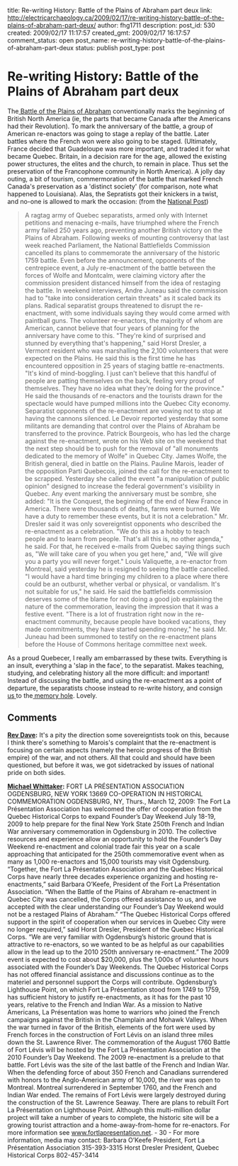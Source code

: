 title: Re-writing History: Battle of the Plains of Abraham part deux
link: http://electricarchaeology.ca/2009/02/17/re-writing-history-battle-of-the-plains-of-abraham-part-deux/
author: fhg1711
description: 
post_id: 530
created: 2009/02/17 11:17:57
created_gmt: 2009/02/17 16:17:57
comment_status: open
post_name: re-writing-history-battle-of-the-plains-of-abraham-part-deux
status: publish
post_type: post

# Re-writing History: Battle of the Plains of Abraham part deux

The[ Battle of the Plains of Abraham](http://en.wikipedia.org/wiki/Battle_of_the_Plains_of_Abraham) conventionally marks the beginning of British North America (ie, the parts that became Canada after the Americans had their Revolution). To mark the anniversary of the battle, a group of American re-enactors was going to stage a replay of the battle. Later battles where the French won were also going to be staged. (Ultimately, France decided that Guadeloupe was more important, and traded it for what became Quebec. Britain, in a decision rare for the age, allowed the existing power structures, the elites and the church, to remain in place. Thus set the preservation of the Francophone community in North America). A jolly day outing, a bit of tourism, commermoration of the battle that marked French Canada's preservation as a 'distinct society' (for comparison, note what happened to Louisiana). Alas, the Sepratists got their knickers in a twist, and no-one is allowed to mark the occasion: (from the [National Post](http://www.nationalpost.com/news/story.html?id=1296389)) 

> A ragtag army of Quebec separatists, armed only with Internet petitions and menacing e-mails, have triumphed where the French army failed 250 years ago, preventing another British victory on the Plains of Abraham. Following weeks of mounting controversy that last week reached Parliament, the National Battlefields Commission cancelled its plans to commemorate the anniversary of the historic 1759 battle. Even before the announcement, opponents of the centrepiece event, a July re-enactment of the battle between the forces of Wolfe and Montcalm, were claiming victory after the commission president distanced himself from the idea of restaging the battle. In weekend interviews, Andre Juneau said the commission had to "take into consideration certain threats" as it scaled back its plans. Radical separatist groups threatened to disrupt the re-enactment, with some individuals saying they would come armed with paintball guns. The volunteer re-enactors, the majority of whom are American, cannot believe that four years of planning for the anniversary have come to this. "They're kind of surprised and stunned by everything that's happening," said Horst Dresler, a Vermont resident who was marshalling the 2,100 volunteers that were expected on the Plains. He said this is the first time he has encountered opposition in 25 years of staging battle re-enactments. "It's kind of mind-boggling. I just can't believe that this handful of people are patting themselves on the back, feeling very proud of themselves. They have no idea what they're doing for the province." He said the thousands of re-enactors and the tourists drawn for the spectacle would have pumped millions into the Quebec City economy. Separatist opponents of the re-enactment are vowing not to stop at having the cannons silenced. Le Devoir reported yesterday that some militants are demanding that control over the Plains of Abraham be transferred to the province. Patrick Bourgeois, who has led the charge against the re-enactment, wrote on his Web site on the weekend that the next step should be to push for the removal of "all monuments dedicated to the memory of Wolfe" in Quebec City. James Wolfe, the British general, died in battle on the Plains. Pauline Marois, leader of the opposition Parti Quebecois, joined the call for the re-enactment to be scrapped. Yesterday she called the event "a manipulation of public opinion" designed to increase the federal government's visibility in Quebec. Any event marking the anniversary must be sombre, she added: "It is the Conquest, the beginning of the end of New France in America. There were thousands of deaths, farms were burned. We have a duty to remember these events, but it is not a celebration." Mr. Dresler said it was only sovereigntist opponents who described the re-enactment as a celebration. "We do this as a hobby to teach people and to learn from people. That's all this is, no other agenda," he said. For that, he received e-mails from Quebec saying things such as, "We will take care of you when you get here," and, "We will give you a party you will never forget." Louis Valiquette, a re-enactor from Montreal, said yesterday he is resigned to seeing the battle cancelled. "I would have a hard time bringing my children to a place where there could be an outburst, whether verbal or physical, or vandalism. It's not suitable for us," he said. He said the battlefields commission deserves some of the blame for not doing a good job explaining the nature of the commemoration, leaving the impression that it was a festive event. "There is a lot of frustration right now in the re-enactment community, because people have booked vacations, they made commitments, they have started spending money," he said. Mr. Juneau had been summoned to testify on the re-enactment plans before the House of Commons heritage committee next week.

As a proud Quebecer, I really am embarrassed by these twits. Everything is an insult, everything a 'slap in the face', to the separatist. Makes teaching, studying, and celebrating history all the more difficult: and important!  Instead of discussing the battle, and using the re-enactment as a point of departure, the separatists choose instead to re-write history, and consign [us ](http://en.wikipedia.org/wiki/English-speaking_Quebecer)to the[ memory hole](http://en.wikipedia.org/wiki/Memory_hole). Lovely.

## Comments

**[Rev Dave](#1913 "2009-03-13 08:14:46"):** It's a pity the direction some sovereigntists took on this, because I think there's something to Marois's complaint that the re-enactment is focusing on certain aspects (namely the heroic progress of the British empire) of the war, and not others. All that could and should have been questioned, but before it was, we got sidetracked by issues of national pride on both sides.

**[Michael Whittaker](#1915 "2009-03-13 10:37:33"):** FORT LA PRÉSENTATION ASSOCIATION OGDENSBURG, NEW YORK 13669 CO-OPERATION IN HISTORICAL COMMEMORATION OGDENSBURG, NY, Thurs., March 12, 2009: The Fort La Présentation Association has welcomed the offer of cooperation from the Quebec Historical Corps to expand Founder’s Day Weekend July 18-19, 2009 to help prepare for the final New York State 250th French and Indian War anniversary commemoration in Ogdensburg in 2010. The collective resources and experience allow an opportunity to hold the Founder’s Day Weekend re-enactment and colonial trade fair this year on a scale approaching that anticipated for the 250th commemorative event when as many as 1,000 re-enactors and 15,000 tourists may visit Ogdensburg. “Together, the Fort La Présentation Association and the Quebec Historical Corps have nearly three decades experience organizing and hosting re-enactments,” said Barbara O’Keefe, President of the Fort La Présentation Association. “When the Battle of the Plains of Abraham re-enactment in Quebec City was cancelled, the Corps offered assistance to us, and we accepted with the clear understanding our Founder’s Day Weekend would not be a restaged Plains of Abraham.” “The Quebec Historical Corps offered support in the spirit of cooperation when our services in Quebec City were no longer required,” said Horst Dresler, President of the Quebec Historical Corps. “We are very familiar with Ogdensburg’s historic ground that is attractive to re-enactors, so we wanted to be as helpful as our capabilities allow in the lead up to the 2010 250th anniversary re-enactment.” The 2009 event is expected to cost about $20,000, plus the 1,000s of volunteer hours associated with the Founder’s Day Weekends. The Quebec Historical Corps has not offered financial assistance and discussions continue as to the materiel and personnel support the Corps will contribute. Ogdensburg’s Lighthouse Point, on which Fort La Présentation stood from 1749 to 1759, has sufficient history to justify re-enactments, as it has for the past 10 years, relative to the French and Indian War. As a mission to Native Americans, La Présentation was home to warriors who joined the French campaigns against the British in the Champlain and Mohawk Valleys. When the war turned in favor of the British, elements of the fort were used by French forces in the construction of Fort Lévis on an island three miles down the St. Lawrence River. The commemoration of the August 1760 Battle of Fort Lévis will be hosted by the Fort La Présentation Association at the 2010 Founder’s Day Weekend. The 2009 re-enactment is a prelude to that battle. Fort Lévis was the site of the last battle of the French and Indian War. When the defending force of about 350 French and Canadians surrendered with honors to the Anglo-American army of 10,000, the river was open to Montreal. Montreal surrendered in September 1760, and the French and Indian War ended. The remains of Fort Lévis were largely destroyed during the construction of the St. Lawrence Seaway. There are plans to rebuilt Fort La Présentation on Lighthouse Point. Although this multi-million dollar project will take a number of years to complete, the historic site will be a growing tourist attraction and a home-away-from-home for re-enactors. For more information see www.fortlapresentation.net. \- 30 - For more information, media may contact: Barbara O’Keefe President, Fort La Présentation Association 315-393-3315 Horst Dresler President, Quebec Historical Corps 802-457-3414

